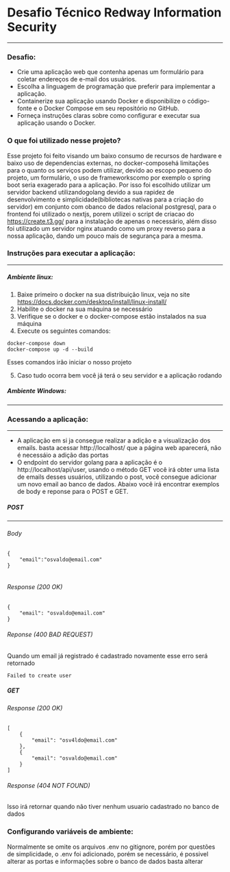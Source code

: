 # Desafio Técnico Redway Information Security

---

### Desafio:

- Crie uma aplicação web que contenha apenas um formulário para coletar endereços de e-mail dos usuários.
- Escolha a linguagem de programação que preferir para implementar a aplicação.
- Containerize sua aplicação usando Docker e disponibilize o código-fonte e o Docker Compose em seu repositório no GitHub.
- Forneça instruções claras sobre como configurar e executar sua aplicação usando o Docker.

### O que foi utilizado nesse projeto?

Esse projeto foi feito visando um baixo consumo de recursos de hardware e baixo uso de dependencias externas, no docker-composehá limitações para o quanto os serviços podem utilizar, devido ao escopo pequeno do projeto, um formulário, o uso de frameworkscomo por exemplo o spring boot seria exagerado para a aplicação. Por isso foi escolhido utilizar um servidor backend utilizandogolang devido a sua rapidez de desenvolvimento e simplicidade(bibliotecas nativas para a criação do servidor) em conjunto com obanco de dados relacional postgresql, para o frontend foi utilizado o nextjs, porem utilizei o script de criacao do https://create.t3.gg/ para a instalação de apenas o necessário, além disso foi utilizado um servidor nginx atuando como um proxy reverso para a nossa aplicação, dando um pouco mais de segurança para a mesma.

### Instruções para executar a aplicação:

---

##### Ambiente linux:

1. Baixe primeiro o docker na sua distribuição linux, veja no site https://docs.docker.com/desktop/install/linux-install/
2. Habilite o docker na sua máquina se necessário
3. Verifique se o docker e o docker-compose estão instalados na sua máquina
4. Execute os seguintes comandos:

```
docker-compose down
docker-compose up -d --build
```

Esses comandos irão iniciar o nosso projeto

5. Caso tudo ocorra bem você já terá o seu servidor e a aplicação rodando

##### Ambiente Windows:

---

### Acessando a aplicação:

---

- A aplicação em si ja consegue realizar a adição e a visualização dos emails. basta acessar http://localhost/ que a página web aparecerá, não é necessáio a adição das portas
- O endpoint do servidor golang para a aplicação é o http://localhost/api/user, usando o método GET você irá obter uma lista de emails desses usuários, utilizando o post, você consegue adicionar um novo email ao banco de dados. Abaixo você irá encontrar exemplos de body e reponse para o POST e GET.

##### POST

---

###### Body

```
{
	"email":"osvaldo@email.com"
}


```

###### Response (200 OK)

```
{
    "email": "osvaldo@email.com"
}
```

###### Reponse (400 BAD REQUEST)

Quando um email já registrado é cadastrado novamente esse erro será retornado

```
Failed to create user
```

##### GET

###### Response (200 OK)

```
[
    {
        "email": "osv4ldo@email.com"
    },
    {
        "email": "osvaldo@email.com"
    }
]
```

###### Response (404 NOT FOUND)

Isso irá retornar quando não tiver nenhum usuario cadastrado no banco de dados

### Configurando variáveis de ambiente:

Normalmente se omite os arquivos .env no gitignore, porém por questões de simplicidade, o .env foi adicionado, porém se necessário, é possivel alterar as portas e informações sobre o banco de dados basta alterar
